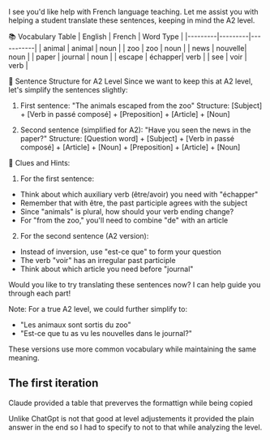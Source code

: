 I see you'd like help with French language teaching. Let me assist you with helping a student translate these sentences, keeping in mind the A2 level.

📚 Vocabulary Table
| English | French  | Word Type |
|---------|---------|-----------|
| animal  | animal  | noun      |
| zoo     | zoo     | noun      |
| news    | nouvelle| noun      |
| paper   | journal | noun      |
| escape  | échapper| verb      |
| see     | voir    | verb      |

🔄 Sentence Structure for A2 Level
Since we want to keep this at A2 level, let's simplify the sentences slightly:

1. First sentence:
"The animals escaped from the zoo"
Structure: [Subject] + [Verb in passé composé] + [Preposition] + [Article] + [Noun]

2. Second sentence (simplified for A2):
"Have you seen the news in the paper?"
Structure: [Question word] + [Subject] + [Verb in passé composé] + [Article] + [Noun] + [Preposition] + [Article] + [Noun]

🎯 Clues and Hints:
1. For the first sentence:
- Think about which auxiliary verb (être/avoir) you need with "échapper"
- Remember that with être, the past participle agrees with the subject
- Since "animals" is plural, how should your verb ending change?
- For "from the zoo," you'll need to combine "de" with an article

2. For the second sentence (A2 version):
- Instead of inversion, use "est-ce que" to form your question
- The verb "voir" has an irregular past participle
- Think about which article you need before "journal"

Would you like to try translating these sentences now? I can help guide you through each part!

Note: For a true A2 level, we could further simplify to:
- "Les animaux sont sortis du zoo"
- "Est-ce que tu as vu les nouvelles dans le journal?"

These versions use more common vocabulary while maintaining the same meaning.

## The first iteration 

Claude provided a table that preverves the formattign while being copied

Unlike ChatGpt is not that good at level adjustements it provided the plain answer in the end so I had to specify to not to that while analyzing the level.
